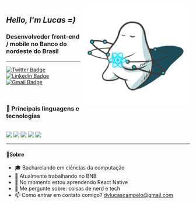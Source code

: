    <img src=".github/react.svg" width="300px" align="right" alt="Computador">

***<h2 align="left">Hello, I'm Lucas =)***

**<h3 align="left">Desenvolvedor front-end / mobile no Banco do nordeste do Brasil</h3>**

---

   
[![Twitter Badge](https://img.shields.io/badge/-@dlucascampelo-6633cc?style=flat-square&labelColor=6633cc&logo=twitter&logoColor=white&link=https://twitter.com/dlucascampelo)](https://twitter.com/dlucascampelo)
[![Linkedin Badge](https://img.shields.io/badge/-Lucas%20Campelo-6633cc?style=flat-square&logo=Linkedin&logoColor=&link=https://https://www.linkedin.com/in/lucas-campelo-858562186/)](https://www.linkedin.com/in/lucas-campelo-858562186/)
[![Gmail Badge](https://img.shields.io/badge/-dvlucascampelo@gmail.com-6633cc?style=flat-square&logo=Gmail&logoColor=white&link=mailto:diego.schell.f@gmail.com)](mailto:dvlucascampelo@gmail.com)


</br>

**<h3>🚀 Principais linguagens e tecnologias </h3>**
</br>
[<img height="22" src="https://img.shields.io/badge/JavaScript-F7DF1E?style=for-the-badge&logo=javascript&logoColor=black">](https://www.javascript.com/)
[<img height="22" src="https://img.shields.io/badge/TypeScript-007ACC?style=for-the-badge&logo=typescript&logoColor=white">](https://www.typescriptlang.org/)
[<img height="22" src="https://img.shields.io/badge/react_native-%2320232a.svg?style=for-the-badge&logo=react&logoColor=%2361DAFB">](https://reactnative.dev/)
[<img height="22" src="https://img.shields.io/badge/React-20232A?style=for-the-badge&logo=react&logoColor=61DAFB">](https://reactjs.org)
[<img height="22" src="https://img.shields.io/badge/Node.js-43853D?style=for-the-badge&logo=node.js&logoColor=white">](https://nodejs.org/en/)


---

**<h4>💬Sobre**</h4>

- 🎓 Bacharelando em ciências da computação
- 🔭 Atualmente trabalhando no BNB
- 🌱 No momento estou aprendendo React Native
- 💬 Me pergunte sobre: coisas de nerd e tech
- 📫 Como entrar em contato comigo? dvlucascampelo@gmail.com

